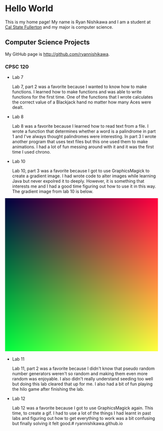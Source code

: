 # Hello World

This is my home page! My name is Ryan Nishikawa and I am a student at [Cal State Fullerton](http://www.fullerton.edu/) and my major is computer science.

## Computer Science Projects

My GitHub page is http://github.com/ryannishikawa.

### CPSC 120

* Lab 7

    Lab 7, part 2 was a favorite because I wanted to know how to make functions. I learned how to make functions and was able to write functions for the first time. One of the functions that I wrote calculates the correct value of a Blackjack hand no matter how many Aces were dealt.

* Lab 8

    Lab 8 was a favorite because I learned how to read text from a file. I wrote a function that determines whether a word is a palindrome in part 1 and I've always thought palindromes were interesting. In part 3 I wrote another program that uses text files but this one used them to make animations. I had a lot of fun messing around with it and it was the first time I used chrono.

* Lab 10

    Lab 10, part 3 was a favorite because I got to use GraphicsMagick to create a gradient image. I had wrote code to alter images while learning Java but never expolred it to deeply. However, it is something that interests me and I had a good time figuring out how to use it in this way. The gradient image from lab 10 is below.

![The gradient image from Lab 10](images/gradient.png)

* Lab 11

    Lab 11, part 2 was a favorite because I didn't know that pseudo random number generators weren't so random and making them even more random was enjoyable. I also didn't really understand seeding too well but doing this lab cleared that up for me. I also had a bit of fun playing the hilo game after finishing the lab.

* Lab 12

    Lab 12 was a favorite because I got to use GraphicsMagick again. This time, to create a gif. I had to use a lot of the things I had learnt in past labs and figuring out how to get everything to work was a bit confusing but finally solving it felt good.# ryannishikawa.github.io
